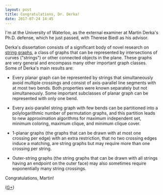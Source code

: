 ```yaml
---
layout: post
title: Congratulations, Dr. Derka!
date: 2017-07-24 14:45
---
```

I'm at the University of Waterloo, as the external examiner at Martin Derka's Ph.D. defense, which he just passed, with Therese Biedl as his advisor.

Derka's dissertation consists of a significant body of novel research on [string graphs](https://en.wikipedia.org/wiki/String_graph), a class of graphs that can be represented by intersections of curves ("strings") or other connected objects in the plane. These graphs are very general and encompass many other important graph classes. Some of Derka's main results are:

* Every planar graph can be represented by strings that simultaneously avoid multiple crossings and consist of axis-parallel line segments with at most two bends. Both properties were known separately but not simultaneously. Some important subclasses of planar graph can be represented with only one bend.

* Every axis-parallel string graph with few bends can be partitioned into a polylogarithmic number of permutation graphs, and this partition leads to new approximation algorithms for maximum independent set, minimum coloring, maximum clique, and minimum clique cover.

* 1-planar graphs (the graphs that can be drawn with at most one crossing per edge) with an extra restriction, that no two crossing edges induce a matching, are string graphs but may require more than one crossing per string.

* Outer-string graphs (the string graphs that can be drawn with all strings having an endpoint on the outer face) may also sometimes require exponentially many string crossings.

Congratulations, Martin!

([G+](https://plus.google.com/100003628603413742554/posts/hzmKJktEiek))